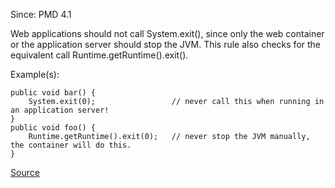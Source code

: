 Since: PMD 4.1

Web applications should not call System.exit(), since only the web container or the
application server should stop the JVM. This rule also checks for the equivalent call Runtime.getRuntime().exit().

Example(s):
```
public void bar() {
    System.exit(0);                 // never call this when running in an application server!
}
public void foo() {
    Runtime.getRuntime().exit(0);   // never stop the JVM manually, the container will do this.
}
```

[Source](https://pmd.github.io/pmd-5.6.1/pmd-java/rules/java/j2ee.html#DoNotCallSystemExit)
